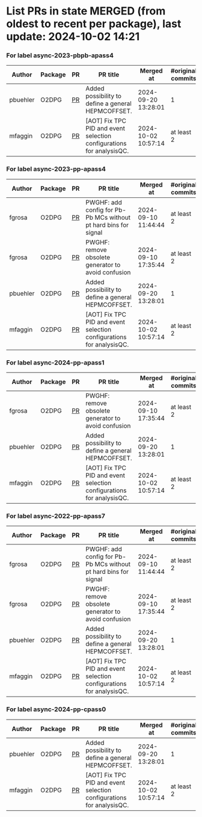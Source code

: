 # List PRs in state MERGED (from oldest to recent per package), last update: 2024-10-02 14:21 


### For label async-2023-pbpb-apass4

| Author | Package | PR | PR title | Merged at | #original commits | Merge commit |
| --- | --- | --- | --- | --- | --- | --- |
| pbuehler | O2DPG | [PR](https://github.com/AliceO2Group/O2DPG/pull/1730) | Added possibility to define a general HEPMCOFFSET. | 2024-09-20 13:28:01 | 1 | 9780b4622fdb82bc8e55d54249e77760dbaa989d |
| mfaggin | O2DPG | [PR](https://github.com/AliceO2Group/O2DPG/pull/1750) | [AOT] Fix TPC PID and event selection configurations for analysisQC. | 2024-10-02 10:57:14 | at least 2 | 8e68f09c3823560997c4b2c8cf218d38bda8ba2a |


### For label async-2023-pp-apass4

| Author | Package | PR | PR title | Merged at | #original commits | Merge commit |
| --- | --- | --- | --- | --- | --- | --- |
| fgrosa | O2DPG | [PR](https://github.com/AliceO2Group/O2DPG/pull/1743) | PWGHF: add config for Pb-Pb MCs without pt hard bins for signal | 2024-09-10 11:44:44 | at least 2 | c0c21b285bc7f25879b82339e2bca8552de61943 |
| fgrosa | O2DPG | [PR](https://github.com/AliceO2Group/O2DPG/pull/1742) | PWGHF: remove obsolete generator to avoid confusion | 2024-09-10 17:35:44 | at least 2 | 9337da9b67910061f3139cf0659ae5b50c695f5b |
| pbuehler | O2DPG | [PR](https://github.com/AliceO2Group/O2DPG/pull/1730) | Added possibility to define a general HEPMCOFFSET. | 2024-09-20 13:28:01 | 1 | 9780b4622fdb82bc8e55d54249e77760dbaa989d |
| mfaggin | O2DPG | [PR](https://github.com/AliceO2Group/O2DPG/pull/1750) | [AOT] Fix TPC PID and event selection configurations for analysisQC. | 2024-10-02 10:57:14 | at least 2 | 8e68f09c3823560997c4b2c8cf218d38bda8ba2a |


### For label async-2024-pp-apass1

| Author | Package | PR | PR title | Merged at | #original commits | Merge commit |
| --- | --- | --- | --- | --- | --- | --- |
| fgrosa | O2DPG | [PR](https://github.com/AliceO2Group/O2DPG/pull/1742) | PWGHF: remove obsolete generator to avoid confusion | 2024-09-10 17:35:44 | at least 2 | 9337da9b67910061f3139cf0659ae5b50c695f5b |
| pbuehler | O2DPG | [PR](https://github.com/AliceO2Group/O2DPG/pull/1730) | Added possibility to define a general HEPMCOFFSET. | 2024-09-20 13:28:01 | 1 | 9780b4622fdb82bc8e55d54249e77760dbaa989d |
| mfaggin | O2DPG | [PR](https://github.com/AliceO2Group/O2DPG/pull/1750) | [AOT] Fix TPC PID and event selection configurations for analysisQC. | 2024-10-02 10:57:14 | at least 2 | 8e68f09c3823560997c4b2c8cf218d38bda8ba2a |


### For label async-2022-pp-apass7

| Author | Package | PR | PR title | Merged at | #original commits | Merge commit |
| --- | --- | --- | --- | --- | --- | --- |
| fgrosa | O2DPG | [PR](https://github.com/AliceO2Group/O2DPG/pull/1743) | PWGHF: add config for Pb-Pb MCs without pt hard bins for signal | 2024-09-10 11:44:44 | at least 2 | c0c21b285bc7f25879b82339e2bca8552de61943 |
| fgrosa | O2DPG | [PR](https://github.com/AliceO2Group/O2DPG/pull/1742) | PWGHF: remove obsolete generator to avoid confusion | 2024-09-10 17:35:44 | at least 2 | 9337da9b67910061f3139cf0659ae5b50c695f5b |
| pbuehler | O2DPG | [PR](https://github.com/AliceO2Group/O2DPG/pull/1730) | Added possibility to define a general HEPMCOFFSET. | 2024-09-20 13:28:01 | 1 | 9780b4622fdb82bc8e55d54249e77760dbaa989d |
| mfaggin | O2DPG | [PR](https://github.com/AliceO2Group/O2DPG/pull/1750) | [AOT] Fix TPC PID and event selection configurations for analysisQC. | 2024-10-02 10:57:14 | at least 2 | 8e68f09c3823560997c4b2c8cf218d38bda8ba2a |


### For label async-2024-pp-cpass0

| Author | Package | PR | PR title | Merged at | #original commits | Merge commit |
| --- | --- | --- | --- | --- | --- | --- |
| pbuehler | O2DPG | [PR](https://github.com/AliceO2Group/O2DPG/pull/1730) | Added possibility to define a general HEPMCOFFSET. | 2024-09-20 13:28:01 | 1 | 9780b4622fdb82bc8e55d54249e77760dbaa989d |
| mfaggin | O2DPG | [PR](https://github.com/AliceO2Group/O2DPG/pull/1750) | [AOT] Fix TPC PID and event selection configurations for analysisQC. | 2024-10-02 10:57:14 | at least 2 | 8e68f09c3823560997c4b2c8cf218d38bda8ba2a |
